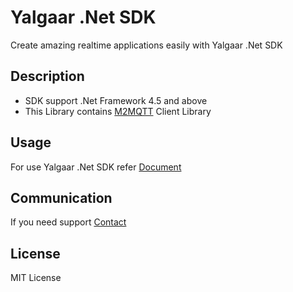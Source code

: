# Yalgaar .Net SDK
Create amazing realtime applications easily with Yalgaar .Net SDK

## Description
* SDK support .Net Framework 4.5 and above 
* This Library contains [M2MQTT](https://github.com/eclipse/paho.mqtt.m2mqtt) Client Library

## Usage
For use Yalgaar .Net SDK refer [Document](https://www.yalgaar.io/documentation/net-api)

## Communication
If you need support [Contact](https://www.yalgaar.io/contact-us)

## License
MIT License
